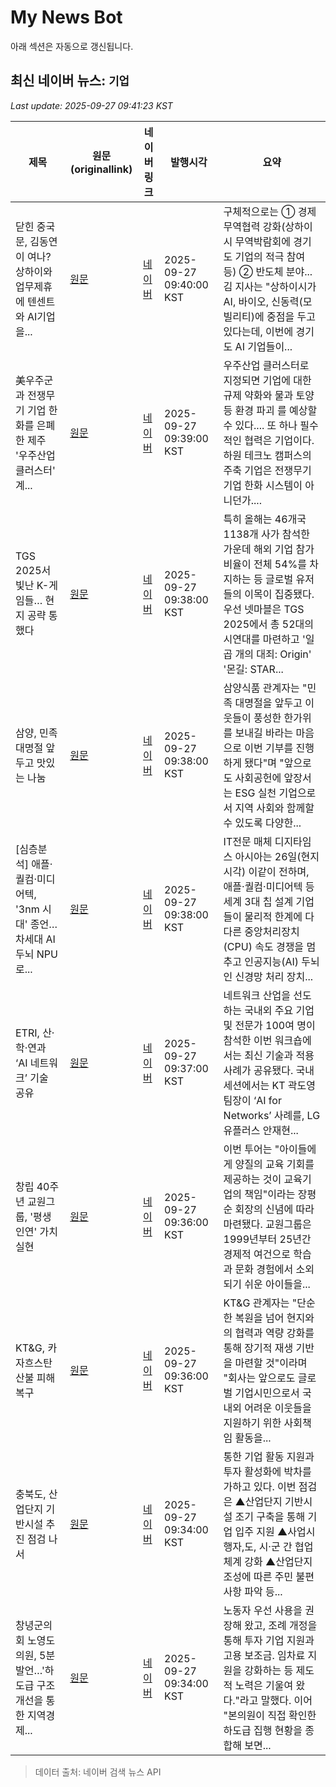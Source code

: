 # My News Bot

아래 섹션은 자동으로 갱신됩니다.

<!-- NEWS:START -->
## 최신 네이버 뉴스: `기업`
_Last update: 2025-09-27 09:41:23 KST_

| 제목 | 원문(originallink) | 네이버 링크 | 발행시각 | 요약 |
|---|---|---|---|---|
| 닫힌 중국 문, 김동연이 여나? 상하이와 업무제휴에 텐센트와 AI기업을... | [원문](https://www.pressian.com/pages/articles/2025092614191146073?utm_source=naver&utm_medium=search) | [네이버](https://n.news.naver.com/mnews/article/002/0002408131?sid=100) | 2025-09-27 09:40:00 KST | 구체적으로는 ① 경제무역협력 강화(상하이시 무역박람회에 경기도 기업의 적극 참여 등) ② 반도체 분야... 김 지사는 "상하이시가 AI, 바이오, 신동력(모빌리티)에 중점을 두고 있다는데, 이번에 경기도 AI 기업들이... |
| 美우주군과 전쟁무기 기업 한화를 은폐한 제주 '우주산업 클러스터' 계... | [원문](https://www.pressian.com/pages/articles/2025092616513970826?utm_source=naver&utm_medium=search) | [네이버](https://n.news.naver.com/mnews/article/002/0002408130?sid=110) | 2025-09-27 09:39:00 KST | 우주산업 클러스터로 지정되면 기업에 대한 규제 약화와 물과 토양 등 환경 파괴 를 예상할 수 있다.... 또 하나 필수적인 협력은 기업이다. 하원 테크노 캠퍼스의 주축 기업은 전쟁무기 기업 한화 시스템이 아니던가.... |
| TGS 2025서 빛난 K-게임들… 현지 공략 통했다 | [원문](https://www.mediapen.com/news/view/1045899) | [네이버](https://www.mediapen.com/news/view/1045899) | 2025-09-27 09:38:00 KST | 특히 올해는 46개국 1138개 사가 참석한 가운데 해외 기업 참가 비율이 전체 54%를 차지하는 등 글로벌 유저들의 이목이 집중됐다. 우선 넷마블은 TGS 2025에서 총 52대의 시연대를 마련하고 '일곱 개의 대죄: Origin' '몬길: STAR... |
| 삼양, 민족 대명절 앞두고 맛있는 나눔 | [원문](http://www.sportsq.co.kr/news/articleView.html?idxno=485844) | [네이버](http://www.sportsq.co.kr/news/articleView.html?idxno=485844) | 2025-09-27 09:38:00 KST | 삼양식품 관계자는 "민족 대명절을 앞두고 이웃들이 풍성한 한가위를 보내길 바라는 마음으로 이번 기부를 진행하게 됐다"며 "앞으로도 사회공헌에 앞장서는 ESG 실천 기업으로서 지역 사회와 함께할 수 있도록 다양한... |
| [심층분석] 애플·퀄컴·미디어텍, '3nm 시대' 종언…차세대 AI 두뇌 NPU로... | [원문](http://www.g-enews.com/ko-kr/news/article/news_all/202509270932539841fbbec65dfb_1/article.html) | [네이버](http://www.g-enews.com/ko-kr/news/article/news_all/202509270932539841fbbec65dfb_1/article.html) | 2025-09-27 09:38:00 KST | IT전문 매체 디지타임스 아시아는 26일(현지시각) 이같이 전하며, 애플·퀄컴·미디어텍 등 세계 3대 칩 설계 기업들이 물리적 한계에 다다른 중앙처리장치(CPU) 속도 경쟁을 멈추고 인공지능(AI) 두뇌인 신경망 처리 장치... |
| ETRI, 산·학·연과 ‘AI 네트워크’ 기술 공유 | [원문](https://biz.heraldcorp.com/article/10584771?ref=naver) | [네이버](https://n.news.naver.com/mnews/article/016/0002535722?sid=105) | 2025-09-27 09:37:00 KST | 네트워크 산업을 선도하는 국내외 주요 기업 및 전문가 100여 명이 참석한 이번 워크숍에서는 최신 기술과 적용 사례가 공유됐다. 국내 세션에서는 KT 곽도영 팀장이 ‘AI for Networks’ 사례를, LG유플러스 안재현... |
| 창립 40주년 교원그룹, '평생인연' 가치 실현 | [원문](http://www.sportsq.co.kr/news/articleView.html?idxno=485843) | [네이버](http://www.sportsq.co.kr/news/articleView.html?idxno=485843) | 2025-09-27 09:36:00 KST | 이번 투어는 "아이들에게 양질의 교육 기회를 제공하는 것이 교육기업의 책임"이라는 장평순 회장의 신념에 따라 마련됐다. 교원그룹은 1999년부터 25년간 경제적 여건으로 학습과 문화 경험에서 소외되기 쉬운 아이들을... |
| KT&G, 카자흐스탄 산불 피해 복구 | [원문](http://www.sportsq.co.kr/news/articleView.html?idxno=485842) | [네이버](http://www.sportsq.co.kr/news/articleView.html?idxno=485842) | 2025-09-27 09:36:00 KST | KT&G 관계자는 "단순한 복원을 넘어 현지와의 협력과 역량 강화를 통해 장기적 재생 기반을 마련할 것"이라며 "회사는 앞으로도 글로벌 기업시민으로서 국내외 어려운 이웃들을 지원하기 위한 사회책임 활동을... |
| 충북도, 산업단지 기반시설 추진 점검 나서 | [원문](https://www.gukjenews.com/news/articleView.html?idxno=3389117) | [네이버](https://www.gukjenews.com/news/articleView.html?idxno=3389117) | 2025-09-27 09:34:00 KST | 통한 기업 활동 지원과 투자 활성화에 박차를 가하고 있다. 이번 점검은 ▲산업단지 기반시설 조기 구축을 통해 기업 입주 지원 ▲사업시행자,도, 시·군 간 협업체계 강화 ▲산업단지 조성에 따른 주민 불편사항 파악 등... |
| 창녕군의회 노영도 의원, 5분 발언…'하도급 구조개선을 통한 지역경제... | [원문](https://www.gukjenews.com/news/articleView.html?idxno=3389119) | [네이버](https://www.gukjenews.com/news/articleView.html?idxno=3389119) | 2025-09-27 09:34:00 KST | 노동자 우선 사용을 권장해 왔고, 조례 개정을 통해 투자 기업 지원과 고용 보조금. 임차료 지원을 강화하는 등 제도적 노력은 기울여 왔다."라고 말했다. 이어 "본의원이 직접 확인한 하도급 집행 현황을 종합해 보면... |

> 데이터 출처: 네이버 검색 뉴스 API
<!-- NEWS:END -->
